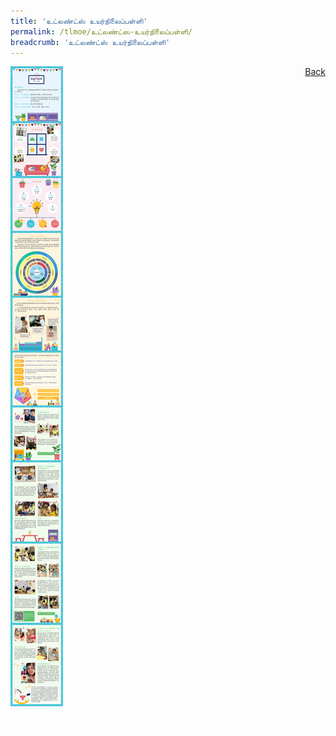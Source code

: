```yaml
---
title: 'உட்லண்ட்ஸ் உயர்நிலைப்பள்ளி'
permalink: /tlmoe/உட்லண்ட்ஸ-உயர்நிலைப்பள்ளி/
breadcrumb: 'உட்லண்ட்ஸ் உயர்நிலைப்பள்ளி'
---
```

<a href="/gallery/தமிழ்மொழிக்-காட்சிக்கூடம்-tamil-exhibitions-d/schools/" style="float:right;">Back</a>
 <img src="/images/AGAPE-Presch-Poster.jpg"> <br/>

<div class="btntop"><a href="#top" style="text-decoration:none;"><span style="color:white"><b>Top</b></span></a></div>
